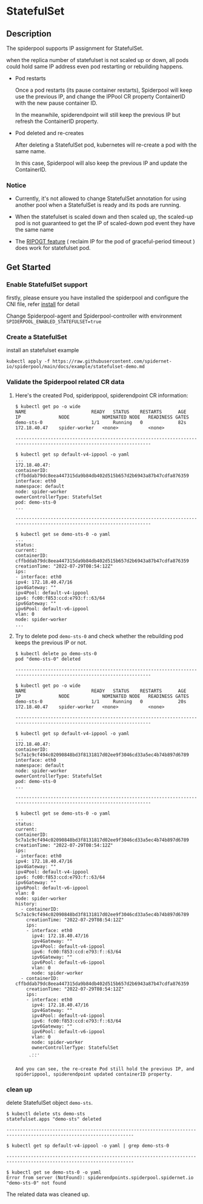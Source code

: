 # StatefulSet

## Description

The spiderpool supports IP assignment for StatefulSet.

when the replica number of statefulset is not scaled up or down, all pods could hold same IP address even pod restarting or rebuilding happens.

* Pod restarts

    Once a pod restarts (its pause container restarts), Spiderpool will keep use the previous IP,
    and change the IPPool CR property ContainerID with the new pause container ID.

    In the meanwhile, spiderendpoint will still keep the previous IP but refresh the ContainerID property.

* Pod deleted and re-creates

    After deleting a StatefulSet pod, kubernetes will re-create a pod with the same name.

    In this case, Spiderpool will also keep the previous IP and update the ContainerID.

### Notice

* Currently, it's not allowed to change StatefulSet annotation for using another pool when a StatefulSet is ready and its pods are running.

* When the statefulset is scaled down and then scaled up, the scaled-up pod is not guaranteed to get the IP of scaled-down pod event they have the same name

* The [RIPOGT feature](./ippool-gc.md) ( reclaim IP for the pod of graceful-period timeout ) does work for statefulset pod.

## Get Started

### Enable StatefulSet support

firstly, please ensure you have installed the spiderpool and configure the CNI file, refer [install](./install.md) for detail

Change Spiderpool-agent and Spiderpool-controller with environment `SPIDERPOOL_ENABLED_STATEFULSET=true`

### Create a StatefulSet

install an statefulset example

```shell
kubectl apply -f https://raw.githubusercontent.com/spidernet-io/spiderpool/main/docs/example/statefulset-demo.md
```

### Validate the Spiderpool related CR data

1. Here's the created Pod, spiderippool, spiderendpoint CR information:

   ```text
   $ kubectl get po -o wide
   NAME                        READY   STATUS    RESTARTS      AGE   IP              NODE            NOMINATED NODE   READINESS GATES
   demo-sts-0                  1/1     Running   0             82s   172.18.40.47    spider-worker   <none>           <none>

   ---------------------------------------------------------------------------------------------------------------------

   $ kubectl get sp default-v4-ippool -o yaml
   ...
   172.18.40.47:
   containerID: cffbddab79dc8eea447315da9b84db402d515b657d2b6943a87b47cdfa876359
   interface: eth0
   namespace: default
   node: spider-worker
   ownerControllerType: StatefulSet
   pod: demo-sts-0
   ...

   ---------------------------------------------------------------------------------------------------------------------

   $ kubectl get se demo-sts-0 -o yaml
   ...
   status:
   current:
   containerID: cffbddab79dc8eea447315da9b84db402d515b657d2b6943a87b47cdfa876359
   creationTime: "2022-07-29T08:54:12Z"
   ips:
   - interface: eth0
   ipv4: 172.18.40.47/16
   ipv4Gateway: ""
   ipv4Pool: default-v4-ippool
   ipv6: fc00:f853:ccd:e793:f::63/64
   ipv6Gateway: ""
   ipv6Pool: default-v6-ippool
   vlan: 0
   node: spider-worker
   ...
   ```

2. Try to delete pod `demo-sts-0` and check whether the rebuilding pod keeps the previous IP or not.

   ```text
   $ kubectl delete po demo-sts-0
   pod "demo-sts-0" deleted

   ---------------------------------------------------------------------------------------------------------------------

   $ kubectl get po -o wide
   NAME                        READY   STATUS    RESTARTS      AGE   IP              NODE            NOMINATED NODE   READINESS GATES
   demo-sts-0                  1/1     Running   0             20s   172.18.40.47    spider-worker   <none>           <none>

   ---------------------------------------------------------------------------------------------------------------------

   $ kubectl get sp default-v4-ippool -o yaml
   ...
   172.18.40.47:
   containerID: 5c7a1c9cf494c02090848bd3f8131817d02ee9f3046cd33a5ec4b74b897d6789
   interface: eth0
   namespace: default
   node: spider-worker
   ownerControllerType: StatefulSet
   pod: demo-sts-0
   ...

   ---------------------------------------------------------------------------------------------------------------------

   $ kubectl get se demo-sts-0 -o yaml
   ...
   status:
   current:
   containerID: 5c7a1c9cf494c02090848bd3f8131817d02ee9f3046cd33a5ec4b74b897d6789
   creationTime: "2022-07-29T08:54:12Z"
   ips:
   - interface: eth0
   ipv4: 172.18.40.47/16
   ipv4Gateway: ""
   ipv4Pool: default-v4-ippool
   ipv6: fc00:f853:ccd:e793:f::63/64
   ipv6Gateway: ""
   ipv6Pool: default-v6-ippool
   vlan: 0
   node: spider-worker
   history:
     - containerID: 5c7a1c9cf494c02090848bd3f8131817d02ee9f3046cd33a5ec4b74b897d6789
       creationTime: "2022-07-29T08:54:12Z"
       ips:
       - interface: eth0
         ipv4: 172.18.40.47/16
         ipv4Gateway: ""
         ipv4Pool: default-v4-ippool
         ipv6: fc00:f853:ccd:e793:f::63/64
         ipv6Gateway: ""
         ipv6Pool: default-v6-ippool
         vlan: 0
         node: spider-worker
     - containerID: cffbddab79dc8eea447315da9b84db402d515b657d2b6943a87b47cdfa876359
       creationTime: "2022-07-29T08:54:12Z"
       ips:
       - interface: eth0
         ipv4: 172.18.40.47/16
         ipv4Gateway: ""
         ipv4Pool: default-v4-ippool
         ipv6: fc00:f853:ccd:e793:f::63/64
         ipv6Gateway: ""
         ipv6Pool: default-v6-ippool
         vlan: 0
         node: spider-worker
         ownerControllerType: StatefulSet
         ...
        ```

   And you can see, the re-create Pod still hold the previous IP, and spiderippool, spiderendpoint updated containerID property.

### clean up

delete StatefulSet object `demo-sts`.

   ```text
   $ kubectl delete sts demo-sts
   statefulset.apps "demo-sts" deleted

   ---------------------------------------------------------------------------------------------------------------------

   $ kubectl get sp default-v4-ippool -o yaml | grep demo-sts-0

   ---------------------------------------------------------------------------------------------------------------------

   $ kubectl get se demo-sts-0 -o yaml
   Error from server (NotFound): spiderendpoints.spiderpool.spidernet.io "demo-sts-0" not found
   ```

   The related data was cleaned up.
